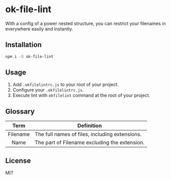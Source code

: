# ok-file-lint

With a config of a power nested structure, you can restrict your filenames in everywhere easily and instantly.

## Installation

```bash
npm i -D ok-file-lint
```

## Usage

1. Add `.okfilelintrc.js` to your root of your project.
2. Configure your `.okfilelintrc.js`.
3. Execute lint with `okfilelint` command at the root of your project.

## Glossary

|   Term   | Definition                                     |
| :------: | ---------------------------------------------- |
| Filename | The full names of files, including extensions. |
|   Name   | The part of Filename excluding the extension.  |

## License

MIT
